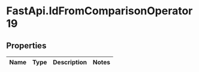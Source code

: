 # FastApi.IdFromComparisonOperator19

## Properties
Name | Type | Description | Notes
------------ | ------------- | ------------- | -------------
